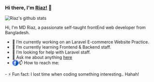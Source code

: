 ### Hi there, I'm [Riaz!](https://md-riaz.github.io) 👋

![Riaz's github stats](https://github-readme-stats.vercel.app/api?username=md-riaz&show_icons=true&title_color=fff&icon_color=79ff97&text_color=9f9f9f&bg_color=151515)

Hi, I'm MD Riaz, a passionate self-taught frontEnd web developer from Bangladesh.


- 🔭 I’m currently working on an Laravel E-commerce Website Practice.
- 🌱 I’m currently learning Frontend & Backend staff.
- 🤔 I’m looking for help with Laravel staff.
- 💬 Ask me about anything [here](https://github.com/md-riaz/md-riaz/issues)
- 📫 How to reach me: 
   <a href="https://www.facebook.com/mdriazwd">
  <img align="left" alt="MD Riaz | Facebook" width="20px" src="https://raw.githubusercontent.com/md-riaz/md-riaz/2c036120117239c13e6617112e97efc6b704bea0/assets/facebook.svg" />
</a>
- ⚡ Fun fact: I lost time when coding something interesting.. Hahah!

